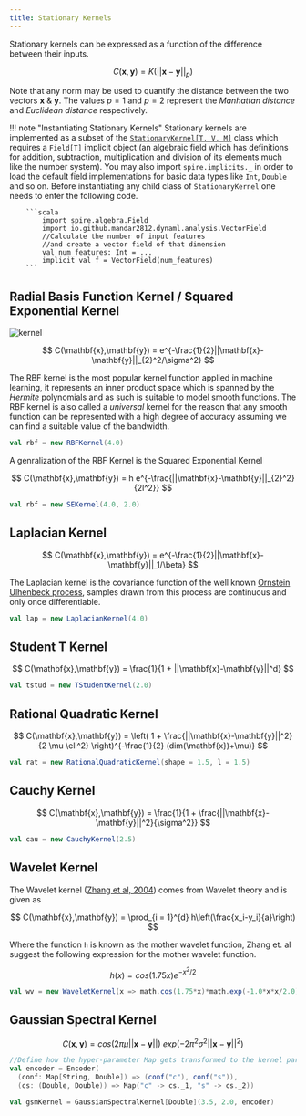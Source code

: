 ```yaml
---
title: Stationary Kernels
---
```


Stationary kernels can be expressed as a function of the difference between their inputs.

$$
	C(\mathbf{x}, \mathbf{y}) = K(||\mathbf{x} - \mathbf{y}||_{p})
$$

Note that any norm may be used to quantify the distance between the two vectors $\mathbf{x} \ \& \ \mathbf{y}$. The values $p = 1$ and $p = 2$ represent the _Manhattan distance_ and _Euclidean distance_ respectively.

!!! note "Instantiating Stationary Kernels"
		Stationary kernels are implemented as a subset of the [```StationaryKernel[T, V, M]```](https://transcendent-ai-labs.github.io/api_docs/DynaML/recent/dynaml-core/index.html#io.github.mandar2812.dynaml.kernels.StationaryKernel) class which requires a ```Field[T]``` implicit object (an algebraic field which has definitions for addition, subtraction, multiplication and division of its elements much like the number system). You may also import ```spire.implicits._``` in order to load the default field implementations for basic data types like ```Int```, ```Double``` and so on. Before instantiating any child class of ```StationaryKernel``` one needs to enter the following code.

		```scala
			import spire.algebra.Field
			import io.github.mandar2812.dynaml.analysis.VectorField
			//Calculate the number of input features
			//and create a vector field of that dimension
			val num_features: Int = ...
			implicit val f = VectorField(num_features)
		```

## Radial Basis Function Kernel / Squared Exponential Kernel

![kernel](/images/gaussiankernel.jpg)

$$
	C(\mathbf{x},\mathbf{y}) = e^{-\frac{1}{2}||\mathbf{x}-\mathbf{y}||_{2}^2/\sigma^2}
$$

The RBF kernel is the most popular kernel function applied in machine learning, it represents an inner product space which is spanned by the _Hermite_ polynomials and as such is suitable to model smooth functions. The RBF kernel is also called a _universal_ kernel for the reason that any smooth function can be represented with a high degree of accuracy assuming we can find a suitable value of the bandwidth.

```scala
val rbf = new RBFKernel(4.0)
```

A genralization of the RBF Kernel is the Squared Exponential Kernel

$$
	C(\mathbf{x},\mathbf{y}) = h e^{-\frac{||\mathbf{x}-\mathbf{y}||_{2}^2}{2l^2}}
$$

```scala
val rbf = new SEKernel(4.0, 2.0)
```

## Laplacian Kernel

$$
	C(\mathbf{x},\mathbf{y}) = e^{-\frac{1}{2}||\mathbf{x}-\mathbf{y}||_1/\beta}
$$

The Laplacian kernel is the covariance function of the well known [Ornstein Ulhenbeck process](https://en.wikipedia.org/wiki/Ornstein%E2%80%93Uhlenbeck_process), samples drawn from this process are continuous and only once differentiable.

```scala
val lap = new LaplacianKernel(4.0)
```

## Student T Kernel

$$
	C(\mathbf{x},\mathbf{y}) = \frac{1}{1 + ||\mathbf{x}-\mathbf{y}||^d}
$$

```scala
val tstud = new TStudentKernel(2.0)
```


## Rational Quadratic Kernel

$$
	C(\mathbf{x},\mathbf{y}) = \left( 1 + \frac{||\mathbf{x}-\mathbf{y}||^2}{2 \mu \ell^2} \right)^{-\frac{1}{2}  (dim(\mathbf{x})+\mu)}
$$

```scala
val rat = new RationalQuadraticKernel(shape = 1.5, l = 1.5)
```

## Cauchy Kernel

$$
	C(\mathbf{x},\mathbf{y}) = \frac{1}{1 + \frac{||\mathbf{x}-\mathbf{y}||^2}{\sigma^2}}
$$

```scala
val cau = new CauchyKernel(2.5)
```

## Wavelet Kernel

The Wavelet kernel ([Zhang et al, 2004](http://dx.doi.org/10.1109/TSMCB.2003.811113)) comes from Wavelet theory and is given as

$$
	C(\mathbf{x},\mathbf{y}) = \prod_{i = 1}^{d} h\left(\frac{x_i-y_i}{a}\right)
$$

Where the function `h` is known as the mother wavelet function, Zhang et. al suggest the following expression for the mother wavelet function.

$$
	h(x) = cos(1.75x)e^{-x^2/2}
$$

```scala
val wv = new WaveletKernel(x => math.cos(1.75*x)*math.exp(-1.0*x*x/2.0))(1.5)
```

## Gaussian Spectral Kernel

$$
C(\mathbf{x},\mathbf{y}) = cos(2\pi \mu ||\mathbf{x}-\mathbf{y}||) \ exp(-2\pi^{2} \sigma^{2} ||\mathbf{x}-\mathbf{y}||^{2} )
$$

```scala
//Define how the hyper-parameter Map gets transformed to the kernel parameters
val encoder = Encoder(
  (conf: Map[String, Double]) => (conf("c"), conf("s")),
  (cs: (Double, Double)) => Map("c" -> cs._1, "s" -> cs._2))

val gsmKernel = GaussianSpectralKernel[Double](3.5, 2.0, encoder)
```
